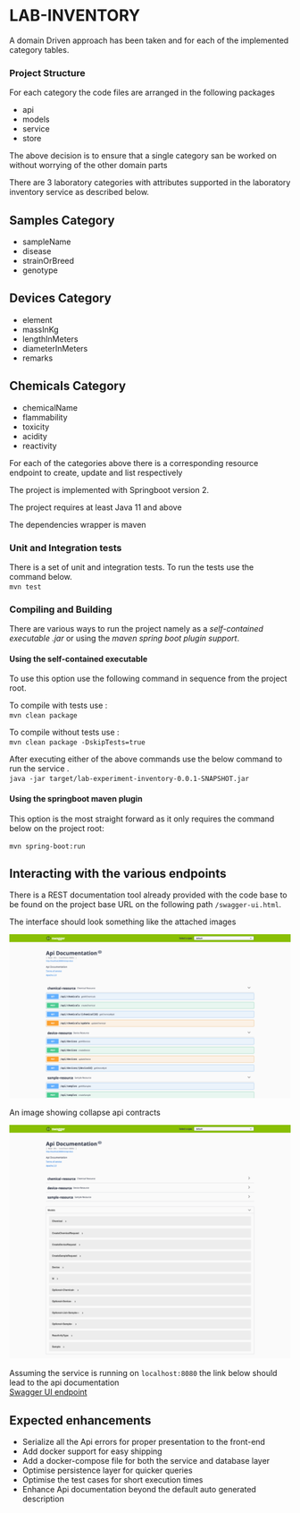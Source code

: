 # LAB-INVENTORY

A domain Driven approach has been taken and for each of the implemented category tables.

### Project Structure

For each category the code files are arranged in the following packages

- api
- models
- service
- store

<P>The above decision is to ensure that a single category san be worked on without worrying of the other domain parts</P>


There are 3 laboratory categories with attributes supported in the laboratory inventory service as described below.

## Samples Category

- sampleName
- disease
- strainOrBreed
- genotype

## Devices Category

- element
- massInKg
- lengthInMeters
- diameterInMeters
- remarks

## Chemicals Category

- chemicalName
- flammability
- toxicity
- acidity
- reactivity

<p>For each of the categories above there is a corresponding resource endpoint to create, update and list respectively </p>
<p>The project is implemented with Springboot version 2. </p>
<p>The project requires at least Java 11 and above</p>
<p>The dependencies wrapper is maven</p>

### Unit and Integration tests

There is a set of unit and integration tests. To run the tests use the command below.<br/>
<code>mvn test </code>

### Compiling and Building

There are various ways to run the project namely as a <em> self-contained executable .jar </em> or using the <em> maven
spring boot plugin support</em>.

#### Using the self-contained executable

To use this option use the following command in sequence from the project root.

<p>To compile with tests use : <br/><code>mvn clean package</code> </p>
<p>To compile without tests use :<br/> <code>mvn clean package -DskipTests=true </code></p>

<p>After executing either of the above commands use the below command to run the service .<br/><code>java -jar target/lab-experiment-inventory-0.0.1-SNAPSHOT.jar
</code></p>

#### Using the springboot maven plugin

This option is the most straight forward as it only requires the command below on the project root:
<p><code>mvn spring-boot:run</code></p>

## Interacting with the various endpoints

 There is a REST documentation tool already provided with the code base to be found on the project base URL on the following path <code>/swagger-ui.html</code>. 
 
 The interface should look something like the attached images<br/>

![](Swagger-UI.png)

An image showing collapse api contracts

![](Swagger-UI1.png)

Assuming the service is running on <code>localhost:8080</code>  the link below should lead to the api documentation<br/>
 [Swagger UI endpoint](http://localhost:8080/swagger-ui.html)

## Expected enhancements

- Serialize all the Api errors for proper presentation to the front-end
- Add docker support for easy shipping
- Add a docker-compose file for both the service and database layer
- Optimise persistence layer for quicker queries
- Optimise the test cases for short execution times
- Enhance Api documentation beyond the default auto generated description
